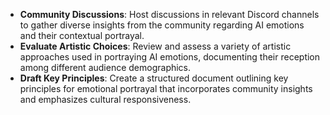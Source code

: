 - **Community Discussions**: Host discussions in relevant Discord channels to gather diverse insights from the community regarding AI emotions and their contextual portrayal.
- **Evaluate Artistic Choices**: Review and assess a variety of artistic approaches used in portraying AI emotions, documenting their reception among different audience demographics.
- **Draft Key Principles**: Create a structured document outlining key principles for emotional portrayal that incorporates community insights and emphasizes cultural responsiveness.